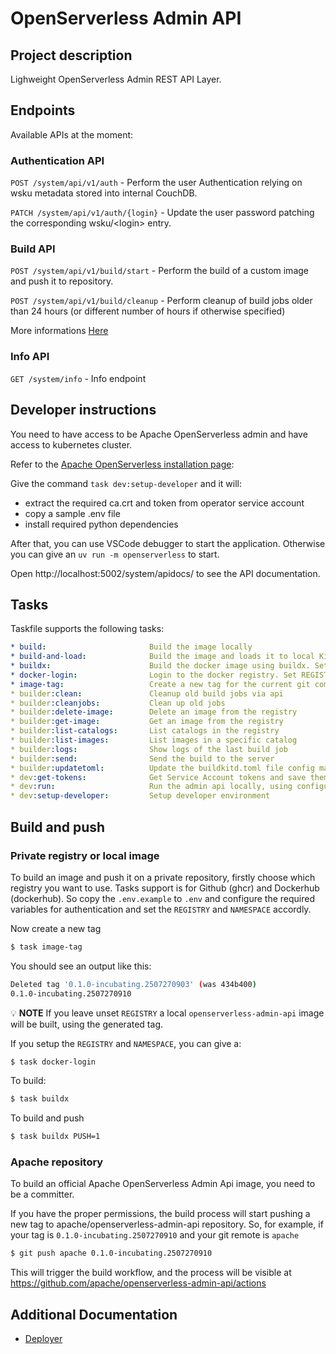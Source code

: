 <!--
  ~ Licensed to the Apache Software Foundation (ASF) under one
  ~ or more contributor license agreements.  See the NOTICE file
  ~ distributed with this work for additional information
  ~ regarding copyright ownership.  The ASF licenses this file
  ~ to you under the Apache License, Version 2.0 (the
  ~ "License"); you may not use this file except in compliance
  ~ with the License.  You may obtain a copy of the License at
  ~
  ~   http://www.apache.org/licenses/LICENSE-2.0
  ~
  ~ Unless required by applicable law or agreed to in writing,
  ~ software distributed under the License is distributed on an
  ~ "AS IS" BASIS, WITHOUT WARRANTIES OR CONDITIONS OF ANY
  ~ KIND, either express or implied.  See the License for the
  ~ specific language governing permissions and limitations
  ~ under the License.
  ~
-->
# OpenServerless Admin API

## Project description

Lighweight OpenServerless Admin REST API Layer.


## Endpoints

Available APIs at the moment:

### Authentication API

`POST /system/api/v1/auth` - Perform the user Authentication relying on wsku metadata stored into internal CouchDB.

`PATCH /system/api/v1/auth/{login}` - Update the user password patching the corresponding wsku/\<login\> entry.

### Build API

`POST /system/api/v1/build/start` - Perform the build of a custom image and push it to repository.

`POST /system/api/v1/build/cleanup` - Perform cleanup of build jobs older than 24 hours (or different number of hours if otherwise specified)

More informations [Here](docs/DEPLOYER.md)

### Info API

`GET /system/info` - Info endpoint

## Developer instructions

You need to have access to be Apache OpenServerless admin and have access to kubernetes cluster.

Refer to the [Apache OpenServerless installation page](https://openserverless.apache.org/docs/installation/install/docker/): 

Give the command `task dev:setup-developer` and it will:

- extract the required ca.crt and token from operator service account
- copy a sample .env file
- install required python dependencies

After that, you can use VSCode debugger to start the application.
Otherwise you can give an `uv run -m openserverless` to start.

Open http://localhost:5002/system/apidocs/ to see the API documentation.

## Tasks

Taskfile supports the following tasks:

```yaml
* build:                       Build the image locally
* build-and-load:              Build the image and loads it to local Kind cluster
* buildx:                      Build the docker image using buildx. Set PUSH=1 to push the image to the registry. 
* docker-login:                Login to the docker registry. Set REGISTRY=ghcr or REGISTRY=dockerhub in .env to use the respective registry. 
* image-tag:                   Create a new tag for the current git commit.       
* builder:clean:               Cleanup old build jobs via api
* builder:cleanjobs:           Clean up old jobs
* builder:delete-image:        Delete an image from the registry
* builder:get-image:           Get an image from the registry
* builder:list-catalogs:       List catalogs in the registry
* builder:list-images:         List images in a specific catalog
* builder:logs:                Show logs of the last build job
* builder:send:                Send the build to the server
* builder:updatetoml:          Update the buildkitd.toml file config map
* dev:get-tokens:              Get Service Account tokens and save them to tokens directory
* dev:run:                     Run the admin api locally, using configuration from .env file 
* dev:setup-developer:         Setup developer environment
```

## Build and push

### Private registry or local image

To build an image and push it on a private repository, firstly choose which
registry you want to use.
Tasks support is for Github (ghcr) and Dockerhub (dockerhub).
So copy the `.env.example` to `.env` and configure the required variables for
authentication and set the `REGISTRY` and `NAMESPACE` accordly.

Now create a new tag

```bash
$ task image-tag
```
You should see an output like this:

```bash
Deleted tag '0.1.0-incubating.2507270903' (was 434b400)
0.1.0-incubating.2507270910
```

:bulb: **NOTE** If you leave unset `REGISTRY` a local `openserverless-admin-api` 
image will be built, using the generated tag.

If you setup the `REGISTRY` and `NAMESPACE`, you can give a:

```bash
$ task docker-login
```

To build:

```bash
$ task buildx
```

To build and push

```bash
$ task buildx PUSH=1
```

### Apache repository
To build an official Apache OpenServerless Admin Api image, you
need to be a committer.

If you have the proper permissions, the build process will start pushing a
new tag to apache/openserverless-admin-api repository.
So, for example,  if your tag is `0.1.0-incubating.2507270910` and your
git remote is `apache`

```bash
$ git push apache 0.1.0-incubating.2507270910
```

This will trigger the build workflow, and the process will be visible at
https://github.com/apache/openserverless-admin-api/actions

## Additional Documentation

- [Deployer](docs/DEPLOYER.md)